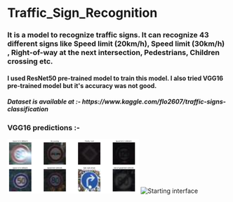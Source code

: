 # Traffic_Sign_Recognition
<h3>It is a model to recognize traffic signs. It can recognize 43 different signs like Speed limit (20km/h), Speed limit (30km/h)
, Right-of-way at the next intersection, Pedestrians, Children crossing etc.</h3> 
<h4>I used ResNet50 pre-trained model to train this model. I also tried VGG16 pre-trained model but it's accuracy was not good.</h4>
<h5>Dataset is available at :- https://www.kaggle.com/flo2607/traffic-signs-classification</h5>

 <h3>VGG16 predictions :-</h3>
<span>
  <img src="result/vgg_result1.png" width="300" height:"400" title="Starting interface">
</span>
<span >
  <img src="result2.png" width="200" height:"220" title="Starting interface">
</span>
